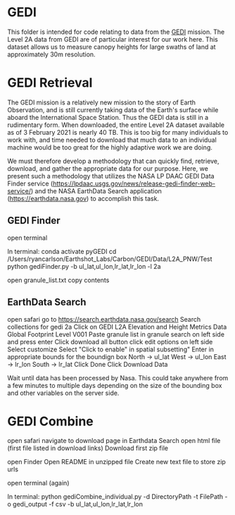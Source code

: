 # GEDI
This folder is intended for code relating to data from the [GEDI](https://gedi.umd.edu/) mission. The Level 2A data from GEDI are of particular interest for our work here. This dataset allows us to measure canopy heights for large swaths of land at approximately 30m resolution.

# GEDI Retrieval
The GEDI mission is a relatively new mission to the story of Earth Observation, and is still currently taking data of the Earth's surface while aboard the International Space Station. Thus the GEDI data is still in a rudimentary form. When downloaded, the entire Level 2A dataset available as of 3 February 2021 is nearly 40 TB. This is too big for many individuals to work with, and time needed to download that much data to an individual machine would be too great for the highly adaptive work we are doing.

We must therefore develop a methodology that can quickly find, retrieve, download, and gather the appropriate data for our purpose. Here, we present such a methodology that utilizes the NASA LP DAAC GEDI Data Finder service (https://lpdaac.usgs.gov/news/release-gedi-finder-web-service/) and the NASA EarthData Search application (https://earthdata.nasa.gov) to accomplish this task.

## GEDI Finder
open terminal

In terminal:
conda activate pyGEDI
cd /Users/ryancarlson/Earthshot_Labs/Carbon/GEDI/Data/L2A_PNW/Test
python gediFinder.py -b ul_lat,ul_lon,lr_lat,lr_lon -l 2a	

open granule_list.txt
copy contents

## EarthData Search
open safari
go to https://search.earthdata.nasa.gov/search
Search collections for gedi 2a
Click on GEDI L2A Elevation and Height Metrics Data Global Footprint Level V001
Paste granule list in granule search on left side and press enter
Click download all button
click edit options on left side
Select customize
Select "Click to enable" in spatial subsetting"
Enter in appropriate bounds for the boundign box
	North -> ul_lat
	West  -> ul_lon
	East  -> lr_lon
	South -> lr_lat
Click Done
Click Download Data

Wait until data has been processed by Nasa. This could take anywhere from a few minutes to multiple days depending on the size of the bounding box and other variables on the server side.

# GEDI Combine
open safari
navigate to download page in Earthdata Search
open html file (first file listed in download links)
Download first zip file

open Finder
Open README in unzipped file
Create new text file to store zip urls

open terminal (again)

In terminal:
python gediCombine_individual.py -d DirectoryPath -t FilePath -o gedi_output -f csv -b ul_lat,ul_lon,lr_lat,lr_lon
